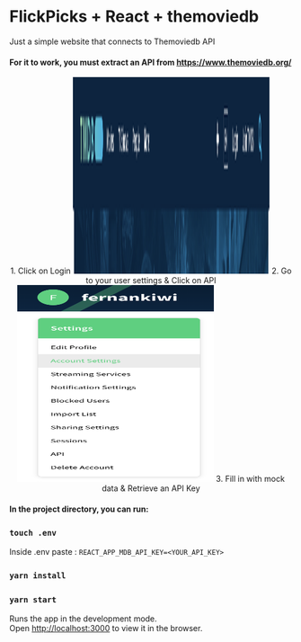 # FlickPicks + React + themoviedb
Just a simple website that connects to Themoviedb API

#### For it to work, you must extract an API from https://www.themoviedb.org/

<p align="center">
1. Click on Login
<img src="./Photos/1.png" width="350" height="350">
2. Go to your user settings & Click on API
<img src="./Photos/2.png" width="350" height="350">
3. Fill in with mock data & Retrieve an API Key
</p>


#### In the project directory, you can run:

### `touch .env`

Inside .env paste : `REACT_APP_MDB_API_KEY=<YOUR_API_KEY>`

### `yarn install`

### `yarn start`

Runs the app in the development mode.\
Open [http://localhost:3000](http://localhost:3000) to view it in the browser.
